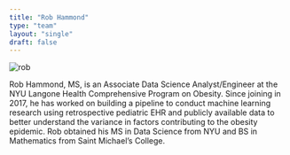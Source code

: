 ```yaml
---
title: "Rob Hammond"
type: "team"
layout: "single"
draft: false
---
```


<img src="/img/rob.JPG" alt="rob" class="avatar-large img-circle">


Rob Hammond, MS, is an Associate Data Science Analyst/Engineer at the NYU Langone Health Comprehensive Program on Obesity. 
Since joining in 2017, he has worked on building a pipeline to conduct machine learning research using retrospective pediatric EHR and publicly available data to better understand the variance in factors contributing to the obesity epidemic.
Rob obtained his MS in Data Science from NYU and BS in Mathematics from Saint Michael’s College.
